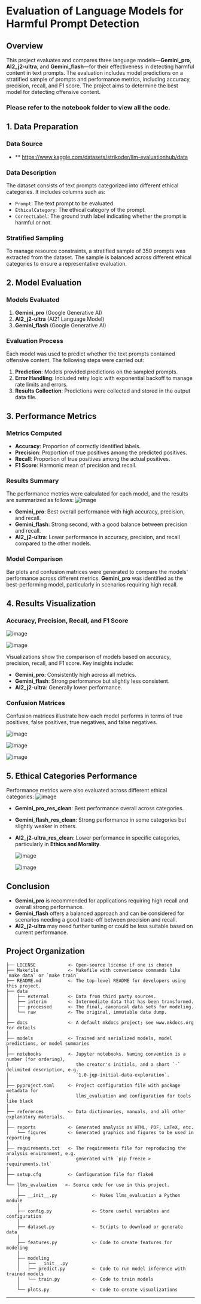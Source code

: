 # Evaluation of Language Models for Harmful Prompt Detection

## Overview

This project evaluates and compares three language models—**Gemini_pro**, **AI2_j2-ultra**, and **Gemini_flash**—for their effectiveness in detecting harmful content in text prompts. The evaluation includes model predictions on a stratified sample of prompts and performance metrics, including accuracy, precision, recall, and F1 score. The project aims to determine the best model for detecting offensive content.

### Please refer to the notebook folder to view all the code.


## 1. Data Preparation

### Data Source
- ** https://www.kaggle.com/datasets/strikoder/llm-evaluationhub/data


### Data Description
The dataset consists of text prompts categorized into different ethical categories. It includes columns such as:
- `Prompt`: The text prompt to be evaluated.
- `EthicalCategory`: The ethical category of the prompt.
- `CorrectLabel`: The ground truth label indicating whether the prompt is harmful or not.

### Stratified Sampling
To manage resource constraints, a stratified sample of 350 prompts was extracted from the dataset. The sample is balanced across different ethical categories to ensure a representative evaluation.

## 2. Model Evaluation

### Models Evaluated
1. **Gemini_pro** (Google Generative AI)
2. **AI2_j2-ultra** (AI21 Language Model)
3. **Gemini_flash** (Google Generative AI)

### Evaluation Process
Each model was used to predict whether the text prompts contained offensive content. The following steps were carried out:
1. **Prediction**: Models provided predictions on the sampled prompts.
2. **Error Handling**: Included retry logic with exponential backoff to manage rate limits and errors.
3. **Results Collection**: Predictions were collected and stored in the output data file.

## 3. Performance Metrics

### Metrics Computed
- **Accuracy**: Proportion of correctly identified labels.
- **Precision**: Proportion of true positives among the predicted positives.
- **Recall**: Proportion of true positives among the actual positives.
- **F1 Score**: Harmonic mean of precision and recall.

### Results Summary
The performance metrics were calculated for each model, and the results are summarized as follows:
![image](https://github.com/user-attachments/assets/723dcee8-7275-4cfc-8c22-b19ce3dd1a9a)

- **Gemini_pro**: Best overall performance with high accuracy, precision, and recall.
- **Gemini_flash**: Strong second, with a good balance between precision and recall.
- **AI2_j2-ultra**: Lower performance in accuracy, precision, and recall compared to the other models.

### Model Comparison
Bar plots and confusion matrices were generated to compare the models' performance across different metrics. **Gemini_pro** was identified as the best-performing model, particularly in scenarios requiring high recall.

## 4. Results Visualization

### Accuracy, Precision, Recall, and F1 Score
![image](https://github.com/user-attachments/assets/a1c684c8-1f1a-4a9b-a0bc-469a33483de9)

![image](https://github.com/user-attachments/assets/9d9a0bc9-ea3b-489c-894b-bebac504dfe9)


Visualizations show the comparison of models based on accuracy, precision, recall, and F1 score. Key insights include:
- **Gemini_pro**: Consistently high across all metrics.
- **Gemini_flash**: Strong performance but slightly less consistent.
- **AI2_j2-ultra**: Generally lower performance.

### Confusion Matrices
Confusion matrices illustrate how each model performs in terms of true positives, false positives, true negatives, and false negatives.

![image](https://github.com/user-attachments/assets/4e3282ff-091d-40b5-b283-cca1cc83acfb)

![image](https://github.com/user-attachments/assets/397351f0-eb93-40f3-9822-1b4376650178)

![image](https://github.com/user-attachments/assets/75fc4587-711c-4dba-b06e-e10f2fae82f3)




## 5. Ethical Categories Performance

Performance metrics were also evaluated across different ethical categories:
![image](https://github.com/user-attachments/assets/b653760c-3098-4e7b-9c99-1ec2e113d7c8)

- **Gemini_pro_res_clean**: Best performance overall across categories.
- **Gemini_flash_res_clean**: Strong performance in some categories but slightly weaker in others.
- **AI2_j2-ultra_res_clean**: Lower performance in specific categories, particularly in **Ethics and Morality**.

  ![image](https://github.com/user-attachments/assets/68d0c9ea-e7b2-45dc-9f15-7bbd2099f230)

  ![image](https://github.com/user-attachments/assets/4764d77e-fa31-4870-ab49-3ec9cb524f38)



## Conclusion

- **Gemini_pro** is recommended for applications requiring high recall and overall strong performance.
- **Gemini_flash** offers a balanced approach and can be considered for scenarios needing a good trade-off between precision and recall.
- **AI2_j2-ultra** may need further tuning or could be less suitable based on current performance.



## Project Organization

```
├── LICENSE            <- Open-source license if one is chosen
├── Makefile           <- Makefile with convenience commands like `make data` or `make train`
├── README.md          <- The top-level README for developers using this project.
├── data
│   ├── external       <- Data from third party sources.
│   ├── interim        <- Intermediate data that has been transformed.
│   ├── processed      <- The final, canonical data sets for modeling.
│   └── raw            <- The original, immutable data dump.
│
├── docs               <- A default mkdocs project; see www.mkdocs.org for details
│
├── models             <- Trained and serialized models, model predictions, or model summaries
│
├── notebooks          <- Jupyter notebooks. Naming convention is a number (for ordering),
│                         the creator's initials, and a short `-` delimited description, e.g.
│                         `1.0-jqp-initial-data-exploration`.
│
├── pyproject.toml     <- Project configuration file with package metadata for 
│                         llms_evaluation and configuration for tools like black
│
├── references         <- Data dictionaries, manuals, and all other explanatory materials.
│
├── reports            <- Generated analysis as HTML, PDF, LaTeX, etc.
│   └── figures        <- Generated graphics and figures to be used in reporting
│
├── requirements.txt   <- The requirements file for reproducing the analysis environment, e.g.
│                         generated with `pip freeze > requirements.txt`
│
├── setup.cfg          <- Configuration file for flake8
│
└── llms_evaluation   <- Source code for use in this project.
    │
    ├── __init__.py             <- Makes llms_evaluation a Python module
    │
    ├── config.py               <- Store useful variables and configuration
    │
    ├── dataset.py              <- Scripts to download or generate data
    │
    ├── features.py             <- Code to create features for modeling
    │
    ├── modeling                
    │   ├── __init__.py 
    │   ├── predict.py          <- Code to run model inference with trained models          
    │   └── train.py            <- Code to train models
    │
    └── plots.py                <- Code to create visualizations
```

--------

